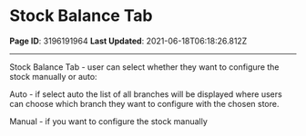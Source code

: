 # Stock Balance Tab

**Page ID**: 3196191964
**Last Updated**: 2021-06-18T06:18:26.812Z

---

Stock Balance Tab - user can select whether they want to configure the stock manually or auto:

Auto - if select auto the list of all branches will be displayed where users can choose which branch they want to configure with the chosen store. 

Manual - if you want to configure the stock manually
